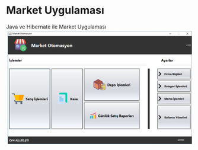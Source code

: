 # Market Uygulaması
Java ve Hibernate ile Market Uygulaması
![](https://github.com/ceyhunataykan/marketapp/blob/master/Dashboard.png)
